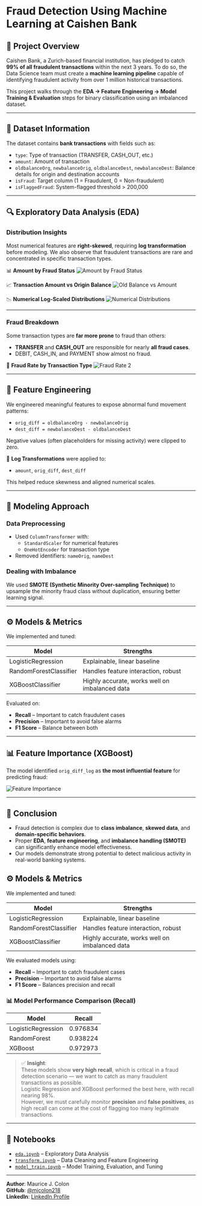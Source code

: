 
# Fraud Detection Using Machine Learning at Caishen Bank

## 🧠 Project Overview

Caishen Bank, a Zurich-based financial institution, has pledged to catch **99% of all fraudulent transactions** within the next 3 years. To do so, the Data Science team must create a **machine learning pipeline** capable of identifying fraudulent activity from over 1 million historical transactions.

This project walks through the **EDA → Feature Engineering → Model Training & Evaluation** steps for binary classification using an imbalanced dataset.

---

## 📁 Dataset Information

The dataset contains **bank transactions** with fields such as:
- `type`: Type of transaction (TRANSFER, CASH_OUT, etc.)
- `amount`: Amount of transaction
- `oldbalanceOrg`, `newbalanceOrig`, `oldbalanceDest`, `newbalanceDest`: Balance details for origin and destination accounts
- `isFraud`: Target column (1 = Fraudulent, 0 = Non-fraudulent)
- `isFlaggedFraud`: System-flagged threshold > 200,000

---

## 🔍 Exploratory Data Analysis (EDA)

### Distribution Insights

Most numerical features are **right-skewed**, requiring **log transformation** before modeling. We also observe that fraudulent transactions are rare and concentrated in specific transaction types.

📊 **Amount by Fraud Status**
![Amount by Fraud Status](images/distributionbytypeandstatus.png)

📈 **Transaction Amount vs Origin Balance**
![Old Balance vs Amount](images/oldbalanceamout.png)

📉 **Numerical Log-Scaled Distributions**
![Numerical Distributions](images/numericaldistrbutions.png)

---

### Fraud Breakdown

Some transaction types are **far more prone** to fraud than others:

- **TRANSFER** and **CASH_OUT** are responsible for nearly **all fraud cases**.
- DEBIT, CASH_IN, and PAYMENT show almost no fraud.

📌 **Fraud Rate by Transaction Type**
![Fraud Rate 2](images/fraudrate2.png)

---

## 🧰 Feature Engineering

We engineered meaningful features to expose abnormal fund movement patterns:

- `orig_diff = oldbalanceOrg - newbalanceOrig`
- `dest_diff = newbalanceDest - oldbalanceDest`

Negative values (often placeholders for missing activity) were clipped to zero.

🧮 **Log Transformations** were applied to:
- `amount`, `orig_diff`, `dest_diff`

This helped reduce skewness and aligned numerical scales.

---

## 🧠 Modeling Approach

### Data Preprocessing

- Used `ColumnTransformer` with:
  - `StandardScaler` for numerical features
  - `OneHotEncoder` for transaction type
- Removed identifiers: `nameOrig`, `nameDest`

### Dealing with Imbalance

We used **SMOTE (Synthetic Minority Over-sampling Technique)** to upsample the minority fraud class without duplication, ensuring better learning signal.

---

## ⚙️ Models & Metrics

We implemented and tuned:

| Model              | Strengths |
|-------------------|-----------|
| LogisticRegression | Explainable, linear baseline |
| RandomForestClassifier | Handles feature interaction, robust |
| XGBoostClassifier   | Highly accurate, works well on imbalanced data |

Evaluated on:
- **Recall** – Important to catch fraudulent cases
- **Precision** – Important to avoid false alarms
- **F1 Score** – Balance between both

---

## 📊 Feature Importance (XGBoost)

The model identified `orig_diff_log` as **the most influential feature** for predicting fraud:

![Feature Importance](images/output.png)

---

## 🧾 Conclusion

- Fraud detection is complex due to **class imbalance**, **skewed data**, and **domain-specific behaviors**.
- Proper **EDA**, **feature engineering**, and **imbalance handling (SMOTE)** can significantly enhance model effectiveness.
- Our models demonstrate strong potential to detect malicious activity in real-world banking systems.
## ⚙️ Models & Metrics

We implemented and tuned:

| Model                | Strengths                                |
|---------------------|-------------------------------------------|
| LogisticRegression   | Explainable, linear baseline              |
| RandomForestClassifier | Handles feature interaction, robust     |
| XGBoostClassifier     | Highly accurate, works well on imbalanced data |

We evaluated models using:

- **Recall** – Important to catch fraudulent cases
- **Precision** – Important to avoid false alarms
- **F1 Score** – Balances precision and recall

### 📊 Model Performance Comparison (Recall)

| Model              | Recall   |
|-------------------|----------|
| LogisticRegression| 0.976834 |
| RandomForest      | 0.938224 |
| XGBoost           | 0.972973 |

> ✅ **Insight**:  
> These models show **very high recall**, which is critical in a fraud detection scenario — we want to catch as many fraudulent transactions as possible.  
> Logistic Regression and XGBoost performed the best here, with recall nearing 98%.  
> However, we must carefully monitor **precision** and **false positives**, as high recall can come at the cost of flagging too many legitimate transactions.

---

## 📌 Notebooks

- [`eda.ipynb`](notebooks/eda.ipynb) – Exploratory Data Analysis
- [`transform.ipynb`](notebooks/transform.ipynb) – Data Cleaning and Feature Engineering
- [`model_train.ipynb`](notebooks/model_train.ipynb) – Model Training, Evaluation, and Tuning

---

**Author**: Maurice J. Colon  
**GitHub**: [@mjcolon218](https://github.com/mjcolon218)  
**LinkedIn**: [LinkedIn Profile](https://www.linkedin.com/in/maurice-j-colon-064385152/)
